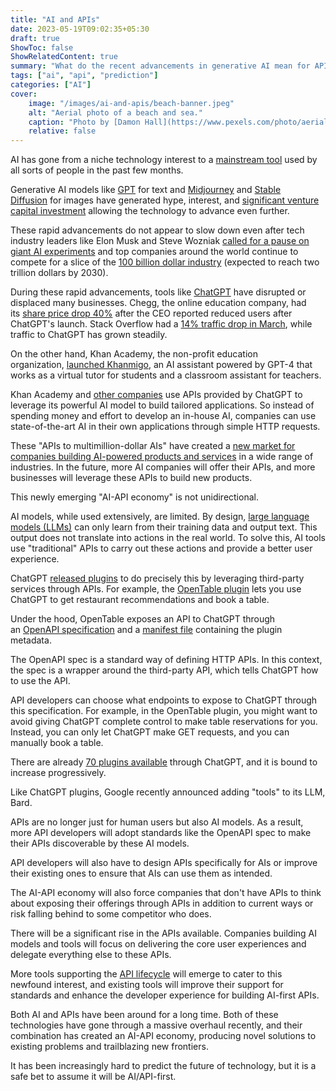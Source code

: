 ```yaml
---
title: "AI and APIs"
date: 2023-05-19T09:02:35+05:30
draft: true
ShowToc: false
ShowRelatedContent: true
summary: "What do the recent advancements in generative AI mean for APIs?"
tags: ["ai", "api", "prediction"]
categories: ["AI"]
cover:
    image: "/images/ai-and-apis/beach-banner.jpeg"
    alt: "Aerial photo of a beach and sea."
    caption: "Photo by [Damon Hall](https://www.pexels.com/photo/aerial-photo-of-seashore-1319110/)"
    relative: false
---
```


AI has gone from a niche technology interest to a [mainstream tool](https://www.insidr.ai/ai-tools/) used by all sorts of people in the past few months.

Generative AI models like [GPT](https://en.wikipedia.org/wiki/Generative_pre-trained_transformer) for text and [Midjourney](https://en.wikipedia.org/wiki/Midjourney) and [Stable Diffusion](https://en.wikipedia.org/wiki/Stable_Diffusion) for images have generated hype, interest, and [significant venture capital investment](https://techcrunch.com/2023/03/28/generative-ai-venture-capital/) allowing the technology to advance even further.

These rapid advancements do not appear to slow down even after tech industry leaders like Elon Musk and Steve Wozniak [called for a pause on giant AI experiments](https://futureoflife.org/open-letter/pause-giant-ai-experiments/) and top companies around the world continue to compete for a slice of the [100 billion dollar industry](https://www.nextmsc.com/report/artificial-intelligence-market) (expected to reach two trillion dollars by 2030).

During these rapid advancements, tools like [ChatGPT](https://chat.openai.com/) have disrupted or displaced many businesses. Chegg, the online education company, had its [share price drop 40%](https://www.cnbc.com/2023/05/02/chegg-drops-more-than-40percent-after-saying-chatgpt-is-killing-its-business.html) after the CEO reported reduced users after ChatGPT's launch. Stack Overflow had a [14% traffic drop in March](https://www.similarweb.com/blog/insights/ai-news/stack-overflow-chatgpt/), while traffic to ChatGPT has grown steadily.

On the other hand, Khan Academy, the non-profit education organization, [launched Khanmigo](https://openai.com/customer-stories/khan-academy), an AI assistant powered by GPT-4 that works as a virtual tutor for students and a classroom assistant for teachers.

Khan Academy and [other companies](https://www.forbes.com/sites/anthonytellez/2023/03/03/these-major-companies-from-snap-to-instacart--are-all-using-chatgpt/?sh=1e4cb9994132) use APIs provided by ChatGPT to leverage its powerful AI model to build tailored applications. So instead of spending money and effort to develop an in-house AI, companies can use state-of-the-art AI in their own applications through simple HTTP requests.

These "APIs to multimillion-dollar AIs" have created a [new market for companies building AI-powered products and services](https://mattturck.com/landscape/mad2023.pdf) in a wide range of industries. In the future, more AI companies will offer their APIs, and more businesses will leverage these APIs to build new products.

This newly emerging "AI-API economy" is not unidirectional.

AI models, while used extensively, are limited. By design, [large language models (LLMs)](https://en.wikipedia.org/wiki/Large_language_model) can only learn from their training data and output text. This output does not translate into actions in the real world. To solve this, AI tools use "traditional" APIs to carry out these actions and provide a better user experience.

ChatGPT [released plugins](https://openai.com/blog/chatgpt-plugins) to do precisely this by leveraging third-party services through APIs. For example, the [OpenTable plugin](https://www.opentable.com/blog/chatgpt/) lets you use ChatGPT to get restaurant recommendations and book a table.

Under the hood, OpenTable exposes an API to ChatGPT through an [OpenAPI specification](https://swagger.io/specification/) and a [manifest file](https://platform.openai.com/docs/plugins/getting-started/plugin-manifest) containing the plugin metadata.

The OpenAPI spec is a standard way of defining HTTP APIs. In this context, the spec is a wrapper around the third-party API, which tells ChatGPT how to use the API.

API developers can choose what endpoints to expose to ChatGPT through this specification. For example, in the OpenTable plugin, you might want to avoid giving ChatGPT complete control to make table reservations for you. Instead, you can only let ChatGPT make GET requests, and you can manually book a table.

There are already [70 plugins available](https://in.mashable.com/tech/52685/openai-rolling-out-chatgpt-plugins-to-plus-users) through ChatGPT, and it is bound to increase progressively.

Like ChatGPT plugins, Google recently announced adding "tools" to its LLM, Bard.

APIs are no longer just for human users but also AI models. As a result, more API developers will adopt standards like the OpenAPI spec to make their APIs discoverable by these AI models.

API developers will also have to design APIs specifically for AIs or improve their existing ones to ensure that AIs can use them as intended.

The AI-API economy will also force companies that don't have APIs to think about exposing their offerings through APIs in addition to current ways or risk falling behind to some competitor who does.

There will be a significant rise in the APIs available. Companies building AI models and tools will focus on delivering the core user experiences and delegate everything else to these APIs.

More tools supporting the [API lifecycle](https://api7.ai/blog/api7-devportal) will emerge to cater to this newfound interest, and existing tools will improve their support for standards and enhance the developer experience for building AI-first APIs.

Both AI and APIs have been around for a long time. Both of these technologies have gone through a massive overhaul recently, and their combination has created an AI-API economy, producing novel solutions to existing problems and trailblazing new frontiers.

It has been increasingly hard to predict the future of technology, but it is a safe bet to assume it will be AI/API-first.
